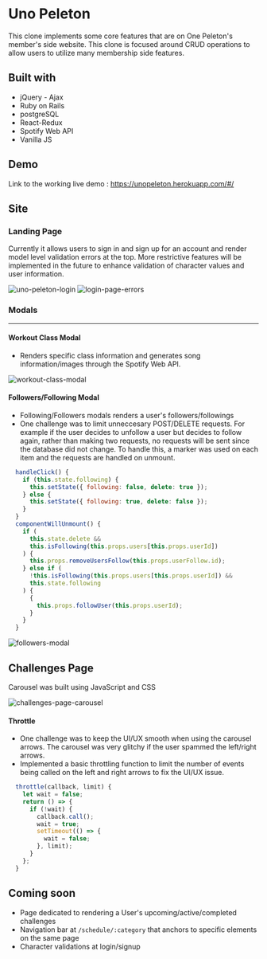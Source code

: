 # Uno Peleton

This clone implements some core features that are on One Peleton's member's side website. This clone is focused around CRUD operations to allow users to utilize many membership side features.

## Built with

* jQuery - Ajax
* Ruby on Rails
* postgreSQL
* React-Redux
* Spotify Web API 
* Vanilla JS

## Demo 

Link to the working live demo : https://unopeleton.herokuapp.com/#/

## Site

### Landing Page
Currently it allows users to sign in and sign up for an account and render model level validation errors at the top. More restrictive features will be implemented in the future to enhance validation of character values and user information. 

![uno-peleton-login](https://github.com/eric2523/onepeleton_clone/blob/main/app/assets/images/unopeleton-login-page.png?raw=true)
![login-page-errors](https://github.com/eric2523/onepeleton_clone/blob/main/app/assets/images/login-page-errors.png?raw=true)

### Modals
------
#### Workout Class Modal
* Renders specific class information and generates song information/images through the Spotify Web API.

![workout-class-modal](https://github.com/eric2523/onepeleton_clone/blob/main/app/assets/images/class-modal.png?raw=true)
#### Followers/Following Modal
* Following/Followers modals renders a user's followers/followings 
* One challenge was to limit unneccesary POST/DELETE requests. For example if the user decides to unfollow a user but decides to follow again, rather than making two requests, no requests will be sent since the database did not change. To handle this, a marker was used on each item and the requests are handled on unmount. 
```javascript
  handleClick() {
    if (this.state.following) {
      this.setState({ following: false, delete: true });
    } else {
      this.setState({ following: true, delete: false });
    }
  }
  componentWillUnmount() {
    if (
      this.state.delete &&
      this.isFollowing(this.props.users[this.props.userId])
    ) {
      this.props.removeUsersFollow(this.props.userFollow.id);
    } else if (
      !this.isFollowing(this.props.users[this.props.userId]) &&
      this.state.following
    ) {
      {
        this.props.followUser(this.props.userId);
      }
    }
  }
```

![followers-modal](https://github.com/eric2523/onepeleton_clone/blob/main/app/assets/images/followers-modal.png?raw=true)

## Challenges Page
Carousel was built using JavaScript and CSS

![challenges-page-carousel](https://github.com/eric2523/onepeleton_clone/blob/main/app/assets/images/carousel-demo.png?raw=true)

#### Throttle
* One challenge was to keep the UI/UX smooth when using the carousel arrows. The carousel was very glitchy if the user spammed the left/right arrows. 
* Implemented a basic throttling function to limit the number of events being called on the left and right arrows to fix the UI/UX issue.
```javascript
  throttle(callback, limit) {
    let wait = false;
    return () => {
      if (!wait) {
        callback.call();
        wait = true;
        setTimeout(() => {
          wait = false;
        }, limit);
      }
    };
  }
```

## Coming soon
* Page dedicated to rendering a User's upcoming/active/completed challenges 
* Navigation bar at `/schedule/:category` that anchors to specific elements on the same page 
* Character validations at login/signup 









